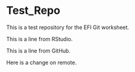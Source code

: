 # Test_Repo
This is a test repository for the EFI Git worksheet. 

This is a line from RStudio.

This is a line from GitHub.

Here is a change on remote.
